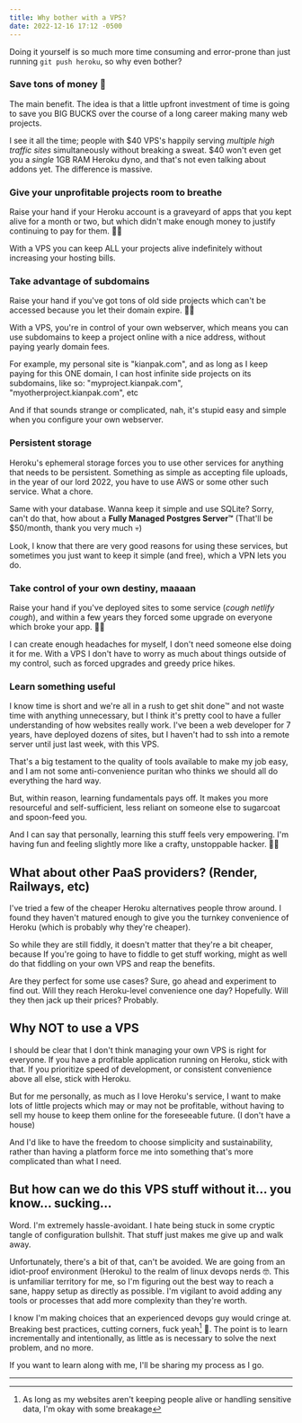```yaml
---
title: Why bother with a VPS?
date: 2022-12-16 17:12 -0500
---
```


Doing it yourself is so much more time consuming and error-prone than just running `git push heroku`, so why even bother?

### Save tons of money 🤑
The main benefit. The idea is that a little upfront investment of time is going to save you BIG BUCKS over the course of a long career making many web projects. 

I see it all the time; people with $40 VPS's happily serving *multiple high traffic sites* simultaneously without breaking a sweat. $40 won't even get you a *single* 1GB RAM Heroku dyno, and that's not even talking about addons yet. The difference is massive.

### Give your unprofitable projects room to breathe
Raise your hand if your Heroku account is a graveyard of apps that you kept alive for a month or two, but which didn't make enough money to justify continuing to pay for them. 🙋‍♂️

With a VPS you can keep ALL your projects alive indefinitely without increasing your hosting bills.

### Take advantage of subdomains
Raise your hand if you've got tons of old side projects which can't be accessed because you let their domain expire. 🙋‍♂️

With a VPS, you're in control of your own webserver, which means you can use subdomains to keep a project online with a nice address, without paying yearly domain fees.

For example, my personal site is "kianpak.com", and as long as I keep paying for this ONE domain, I can host infinite side projects on its subdomains, like so: "myproject.kianpak.com", "myotherproject.kianpak.com", etc

And if that sounds strange or complicated, nah, it's stupid easy and simple when you configure your own webserver.

### Persistent storage
Heroku's ephemeral storage forces you to use other services for anything that needs to be persistent. Something as simple as accepting file uploads, in the year of our lord 2022,  you have to use AWS or some other such service. What a chore.

Same with your database. Wanna keep it simple and use SQLite? Sorry, can't do that, how about a **Fully Managed Postgres Server™** (That'll be $50/month, thank you very much 💀)

Look, I know that there are very good reasons for using these services, but sometimes you just want to keep it simple (and free), which a VPN lets you do.

### Take control of your own destiny, maaaan
Raise your hand if you've deployed sites to some service (*cough netlify cough*), and within a few years they forced some upgrade on everyone which broke your app. 🙋‍♂️ 

I can create enough headaches for myself, I don't need someone else doing it for me. With a VPS I don't have to worry as much about things outside of my control, such as forced upgrades and greedy price hikes.

### Learn something useful
I know time is short and we're all in a rush to get shit done™ and not waste time with anything unnecessary, but I think it's pretty cool to have a fuller understanding of how websites really work. I've been a web developer for 7 years, have deployed dozens of sites, but I haven't had to ssh into a remote server until just last week, with this VPS.

That's a big testament to the quality of tools available to make my job easy, and I am not some anti-convenience puritan who thinks we should all do everything the hard way.

But, within reason, learning fundamentals pays off. It makes you more resourceful and self-sufficient, less reliant on someone else to sugarcoat and spoon-feed you.

And I can say that personally, learning this stuff feels very empowering. I'm having fun and feeling slightly more like a crafty, unstoppable hacker. 👨‍💻

## What about other PaaS providers? (Render, Railways, etc)
I've tried a few of the cheaper Heroku alternatives people throw around. I found they haven't matured enough to give you the turnkey convenience of Heroku (which is probably why they're cheaper). 

So while they are still fiddly, it doesn't matter that they're a bit cheaper, because If you're going to have to fiddle to get stuff working, might as well do that fiddling on your own VPS and reap the benefits.

Are they perfect for some use cases? Sure, go ahead and experiment to find out. Will they reach Heroku-level convenience one day? Hopefully. Will they then jack up their prices? Probably. 

## Why NOT to use a VPS
I should be clear that I don't think managing your own VPS is right for everyone. If you have a profitable application running on Heroku, stick with that. If you prioritize speed of development, or consistent convenience above all else, stick with Heroku. 

But for me personally, as much as I love Heroku's service, I want to make lots of little projects which may or may not be profitable, without having to sell my house to keep them online for the foreseeable future. (I don't have a house)

And I'd like to have the freedom to choose simplicity and sustainability, rather than having a platform force me into something that's more complicated than what I need.

## But how can we do this VPS stuff without it... you know... sucking...
Word. I'm extremely hassle-avoidant. I hate being stuck in some cryptic tangle of configuration bullshit. That stuff just makes me give up and walk away. 

Unfortunately, there's a bit of that, can't be avoided. We are going from an idiot-proof environment (Heroku) to the realm of linux devops nerds 🤓. This is unfamiliar territory for me, so I'm figuring out the best way to reach a sane, happy setup as directly as possible. I'm vigilant to avoid adding any tools or processes that add more complexity than they're worth. 

I know I'm making choices that an experienced devops guy would cringe at. Breaking best practices, cutting corners, fuck yeah[^1] 🤘. The point is to learn incrementally and intentionally, as little as is necessary to solve the next problem, and no more.

If you want to learn along with me, I'll be sharing my process as I go.

---

[^1]: As long as my websites aren't keeping people alive or handling sensitive data, I'm okay with some breakage

